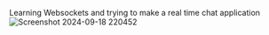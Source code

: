 Learning Websockets and trying to make a real time chat application 
![Screenshot 2024-09-18 220452](https://github.com/user-attachments/assets/27e98bbe-e2f7-4642-a227-4e87c151a630)
